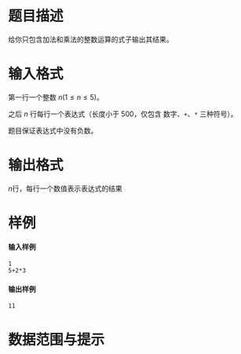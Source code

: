 
# 题目描述

给你只包含加法和乘法的整数运算的式子输出其结果。

# 输入格式

第一行一个整数 $n(1\leq n\leq 5)$。

之后 $n$ 行每行一个表达式（长度小于 $500$，仅包含 数字、`+`、`*` 三种符号）。

题目保证表达式中没有负数。

# 输出格式

$n$行，每行一个数值表示表达式的结果

# 样例

#### 输入样例

```plain
1
5+2*3
```

#### 输出样例

```plain
11
```


# 数据范围与提示



